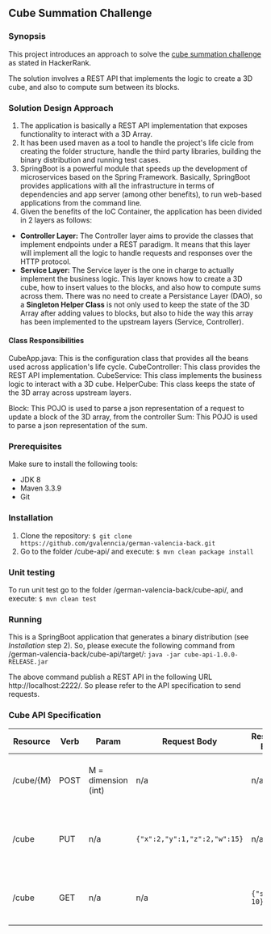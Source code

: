 ## Cube Summation Challenge

### Synopsis

This project introduces an approach to solve the [cube summation challenge](https://www.hackerrank.com/challenges/cube-summation)
as stated in HackerRank.

The solution involves a REST API that implements the logic to create a 3D cube, and 
also to compute sum between its blocks.

### Solution Design Approach

1. The application is basically a REST API implementation that exposes functionality to interact with a 3D Array.
2. It has been used maven as a tool to handle the project's life cicle from creating the folder structure, handle the third party 
libraries, building the binary distribution and running test cases.
3. SpringBoot is a powerful module that speeds up the development of microservices based on the Spring Framework. Basically,
SpringBoot provides applications with all the infrastructure in terms of dependencies and app server (among other benefits), to run web-based
applications from the command line.
4. Given the benefits of the IoC Container, the application has been divided in 2 layers as follows:
* **Controller Layer:** The Controller layer aims to provide the classes that implement endpoints under a REST paradigm.
It means that this layer will implement all the logic to handle requests and responses over the HTTP protocol.
* **Service Layer:** The Service layer is the one in charge to actually implement the business logic. This layer
 knows how to create a 3D cube, how to insert values to the blocks, and also how to compute sums across them. There 
 was no need to create a Persistance Layer (DAO), so a **Singleton Helper Class** is not only used to keep the state of the 3D Array
 after adding values to blocks, but also to hide the way this array has been implemented to the upstream layers (Service, Controller).

#### Class Responsibilities

CubeApp.java: This is the configuration class that provides all the beans used across application's life cycle.
CubeController: This class provides the REST API implementation.
CubeService: This class implements the business logic to interact with a 3D cube.
HelperCube: This class keeps the state of the 3D array across upstream layers.

Block: This POJO is used to parse a json representation of a request to update a block of the 3D array, from the controller
Sum: This POJO is used to parse a json representation of the sum.

### Prerequisites

Make sure to install the following tools:

* JDK 8
* Maven 3.3.9
* Git

### Installation

1. Clone the repository: `$ git clone https://github.com/gvalenncia/german-valencia-back.git`
2. Go to the folder /cube-api/ and execute: `$ mvn clean package install`

### Unit testing

To run unit test go to the folder /german-valencia-back/cube-api/, 
and execute: `$ mvn clean test`

### Running

This is a SpringBoot application that generates a binary distribution (see _Installation_ step 2). So, please 
execute the following command from /german-valencia-back/cube-api/target/: 
`java -jar cube-api-1.0.0-RELEASE.jar`

The above command publish a REST API in the following URL http://localhost:2222/. So please
refer to the API specification to send requests.

### Cube API Specification

| Resource | Verb | Param | Request Body | Response Body| Status Code | Description |
|---	|---	|---	|---	|---	|---	| ---	|
| /cube/{M}	| POST | M = dimension (int)| n/a | n/a | 201 CREATED| This creates a cube of dimension MxMxM |
| /cube  	| PUT  | n/a | `{"x":2,"y":1,"z":2,"w":15}` | n/a | 200 OK| This set the value (w) of a block with the given (x,y,z) location | 
| /cube  	| GET  | n/a | n/a | `{"sum": 10}` | 200 OK | This gets the sum of the all blocks in a cube |
